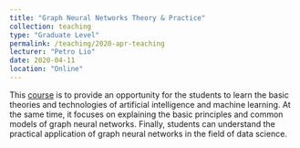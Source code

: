```yaml
---
title: "Graph Neural Networks Theory & Practice"
collection: teaching
type: "Graduate Level"
permalink: /teaching/2020-apr-teaching
lecturer: "Petro Lio"
date: 2020-04-11
location: "Online"
---
```


This [course](https://h5.clewm.net/?url=h.qr61.cn%2FowzFKN%2FqouIgFm&hasredirect=1&from=singlemessage&isappinstalled=0) is to provide an opportunity for the students to learn the basic theories and technologies of artificial intelligence and machine learning. At the same time, it focuses on explaining the basic principles and common models of graph neural networks. Finally, students can understand the practical application of graph neural networks in the field of data science.
